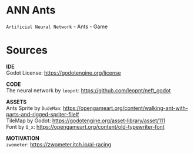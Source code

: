 # ANN Ants
`Artificial Neural Network` - Ants - Game

# Sources
<b>IDE</b>  
Godot License: https://godotengine.org/license  
  
<b>CODE</b>  
The neural network by `leopnt`: https://github.com/leopnt/neft_godot  
  
<b>ASSETS</b>  
Ants Sprite by `DudeMan`: https://opengameart.org/content/walking-ant-with-parts-and-rigged-spriter-file#  
TileMap by Godot: https://godotengine.org/asset-library/asset/111  
Font by `Q_x`: https://opengameart.org/content/old-typewriter-font
  
<b>MOTIVATION</b>  
`zwometer`: https://zwometer.itch.io/ai-racing  